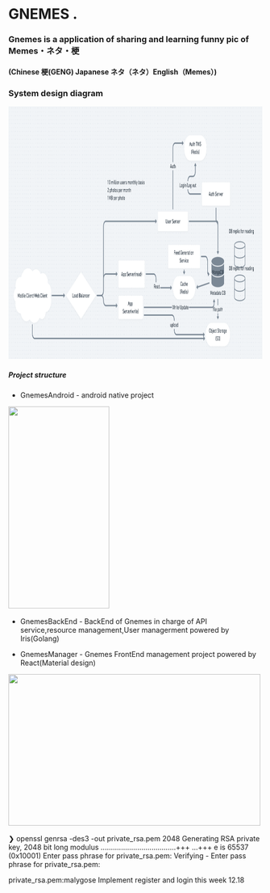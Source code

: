 

# GNEMES .

### Gnemes is a application of sharing and learning funny pic of Memes・ネタ・梗
#### (Chinese 梗(GENG) Japanese ネタ（ネタ）English（Memes）)
### System design diagram
  <img width="1800" height="500" src="https://github.com/Trilingual-byford/Gnemes-Memes/blob/master/doc/GnemesSystemDesign1.0.png?raw=true" />

##### Project structure

- GnemesAndroid - android native project
<img width="200" height="400" src="https://github.com/Trilingual-byford/GNEMES/blob/master/Document/31598533502_.pic_hd.jpg?raw=true" />

- GnemesBackEnd - BackEnd of Gnemes in charge of API service,resource management,User managerment powered by Iris(Golang)

- GnemesManager - Gnemes FrontEnd management project powered by React(Material design)
<img width="500" height="300" src="https://github.com/Trilingual-byford/GNEMES/blob/master/Document/Screen%20Shot%202020-08-27%20at%2022.03.57.png?raw=true" />


❯ openssl genrsa -des3 -out private_rsa.pem 2048
Generating RSA private key, 2048 bit long modulus
.....................................+++
...+++
e is 65537 (0x10001)
Enter pass phrase for private_rsa.pem:
Verifying - Enter pass phrase for private_rsa.pem:

private_rsa.pem:malygose
Implement register and login this week 12.18
